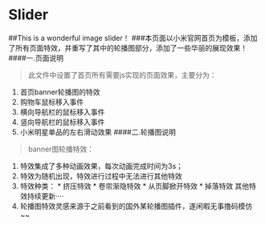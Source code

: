 # Slider
##This is a wonderful image slider！
###本页面以小米官网首页为模板，添加了所有页面特效，并重写了其中的轮播图部分，添加了一些华丽的展现效果！
####一.页面说明
>此文件中设置了首页所有需要js实现的页面效果，主要分为：
  1. 首页banner轮播图的特效
  2. 购物车鼠标移入事件
  3. 横向导航栏的鼠标移入事件
  4. 竖向导航栏的鼠标移入事件
  5. 小米明星单品的左右滑动效果
####二.轮播图说明
>banner图轮播特效：
  1. 特效集成了多种动画效果，每次动画完成时间为3s；
  2. 特效为随机出现，特效进行过程中无法进行其他特效
  3. 特效种类：
    * 挤压特效
    * 卷帘渐隐特效
    * 从页脚掀开特效
    * 掉落特效
    其他特效持续更新····
  4. 轮播图特效灵感来源于之前看到的国外某轮播图插件，遂闲暇无事撸码模仿~~ 
